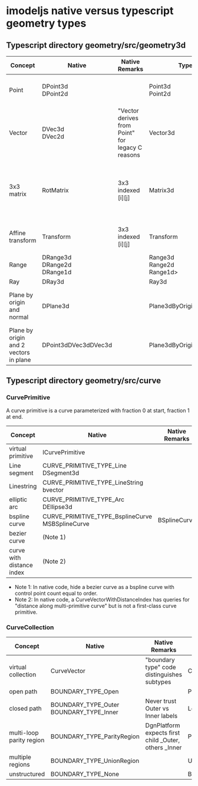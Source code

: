 # imodeljs native versus typescript geometry types

## Typescript directory geometry/src/geometry3d
| Concept  | Native | Native Remarks | Typescript | Typescript Remarks |
|---------------|-------------------|--------------|--------|--------|
| Point | DPoint3d <br> DPoint2d | |Point3d <br> Point2d | Point, vector share `XYZ` base calss |
| Vector | DVec3d <br> DVec2d| "Vector derives from Point" <br> for legacy C reasons |Vector3d <Vector2d> ||
| 3x3 matrix | RotMatrix | 3x3 indexed [i][j] | Matrix3d | 3x3 packed as coffs[] in row-major order <br> inverse coffs cached |
| Affine transform | Transform | 3x3 indexed [i][j] | Transform | `origin` and `matrix` are separate members. |
| Range | DRange3d <br> DRange2d <br> DRange1d |  | Range3d <br> Range2d <br> Range1d> |  |
| Ray | DRay3d | | Ray3d | |
| Plane by origin and normal | DPlane3d | | Plane3dByOriginAndUnitNormal | unit normal enforced by create methods |
| Plane by origin and 2 vectors in plane | DPoint3dDVec3dDVec3d | | Plane3dByOriginAndVectors | |

## Typescript directory geometry/src/curve

### CurvePrimitive

A curve primitive is a curve parameterized with fraction 0 at start, fraction 1 at end.

| Concept  | Native | Native Remarks | Typescript | Typescript Remarks |
|---------------|-------------------|--------------|--------|--------|
| virtual primitive | ICurvePrimitive | | CurvePrimitive | |
| Line segment  | CURVE_PRIMITIVE_TYPE_Line <br> DSegment3d | | LineSegment3d | |
| Linestring  | CURVE_PRIMITIVE_TYPE_LineString <br> bvector<DPoint3d> | | LineString3d | |
| elliptic arc | CURVE_PRIMITIVE_TYPE_Arc <br> DEllipse3d | | Arc3d | |
| bspline curve | CURVE_PRIMITIVE_TYPE_BsplineCurve <br> MSBSplineCurve | BSplineCurve | |
| bezier curve | (Note 1) | | BezierCurve | |
| curve with distance index | (Note 2) | | CurveChainWithDistanceIndex | |

* Note 1: In native code, hide a bezier curve as a bspline curve with control point count equal to order.
* Note 2: In native code, a CurveVectorWithDistanceIndex has queries for "distance along multi-primitive curve" but is not a first-class curve primitive.

### CurveCollection

| Concept  | Native | Native Remarks | Typescript | Typescript Remarks |
|---------------|-------------------|--------------|--------|--------|
| virtual collection | CurveVector | "boundary type" code distinguishes subtypes | CurveCollection | Derived classes distinguish subtypes |
| open path | BOUNDARY_TYPE_Open | | Path | |
| closed path | BOUNDARY_TYPE_Outer <br> BOUNDARY_TYPE_Inner | Never trust Outer vs Inner labels | Loop | |
| multi-loop parity region | BOUNDARY_TYPE_ParityRegion | DgnPlatform expects first child _Outer, others _Inner | ParityRegion | All children must be `Loop` |
| multiple regions | BOUNDARY_TYPE_UnionRegion | | UnionRegion ||
| unstructured | BOUNDARY_TYPE_None | | BagOfCurves | |



